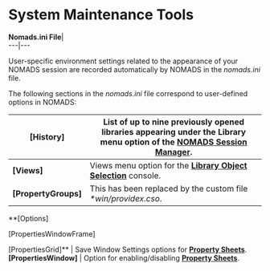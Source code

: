 # System Maintenance Tools  
  
**Nomads.ini File**|   
---|---  
  
User-specific environment settings related to the appearance of your NOMADS session are recorded automatically by NOMADS in the _nomads.ini_ file.

The following sections in the _nomads.ini_ file correspond to user-defined options in NOMADS:

**[History]** |  List of up to nine previously opened libraries appearing under the Library menu option of the **[NOMADS Session Manager](../NOMADS%20Development/Getting%20Started.htm#sessionmgr)**.  
---|---  
**[Views]** |  Views menu option for the **[Library Object Selection](../NOMADS%20Development/Library%20Object%20Selection/Overview.md)** console.  
**[PropertyGroups]** |  This has been replaced by the custom file _*win/providex.cso_.  
**[Options]  
  
[PropertiesWindowFrame]  
  
[PropertiesGrid]** |  Save Window Settings options for **[Property Sheets](../Panel%20Designer/Properties%20Table/Overview.md)**.  
**[PropertiesWindow]** |  Option for enabling/disabling **[Property Sheets](../Panel%20Designer/Properties%20Table/Overview.md)**.
